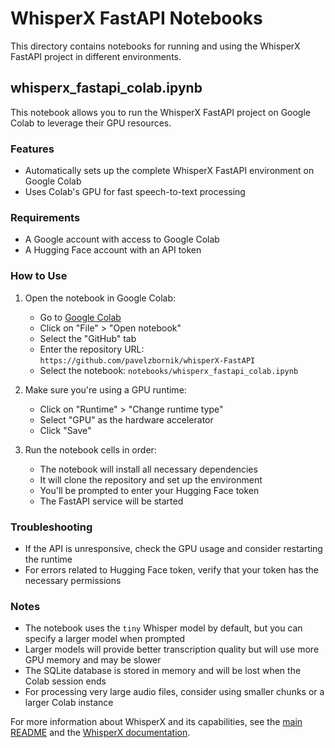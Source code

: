 # WhisperX FastAPI Notebooks

This directory contains notebooks for running and using the WhisperX FastAPI project in different environments.

## whisperx_fastapi_colab.ipynb

This notebook allows you to run the WhisperX FastAPI project on Google Colab to leverage their GPU resources.

### Features

- Automatically sets up the complete WhisperX FastAPI environment on Google Colab
- Uses Colab's GPU for fast speech-to-text processing

### Requirements

- A Google account with access to Google Colab
- A Hugging Face account with an API token

### How to Use

1. Open the notebook in Google Colab:
   - Go to [Google Colab](https://colab.research.google.com/)
   - Click on "File" > "Open notebook"
   - Select the "GitHub" tab
   - Enter the repository URL: `https://github.com/pavelzbornik/whisperX-FastAPI`
   - Select the notebook: `notebooks/whisperx_fastapi_colab.ipynb`

2. Make sure you're using a GPU runtime:
   - Click on "Runtime" > "Change runtime type"
   - Select "GPU" as the hardware accelerator
   - Click "Save"

3. Run the notebook cells in order:
   - The notebook will install all necessary dependencies
   - It will clone the repository and set up the environment
   - You'll be prompted to enter your Hugging Face token
   - The FastAPI service will be started

### Troubleshooting

- If the API is unresponsive, check the GPU usage and consider restarting the runtime
- For errors related to Hugging Face token, verify that your token has the necessary permissions

### Notes

- The notebook uses the `tiny` Whisper model by default, but you can specify a larger model when prompted
- Larger models will provide better transcription quality but will use more GPU memory and may be slower
- The SQLite database is stored in memory and will be lost when the Colab session ends
- For processing very large audio files, consider using smaller chunks or a larger Colab instance

For more information about WhisperX and its capabilities, see the [main README](../README.md) and the [WhisperX documentation](https://github.com/m-bain/whisperX).
